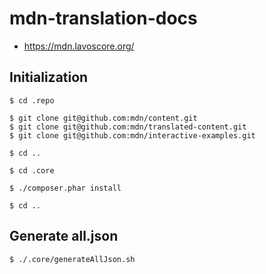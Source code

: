 # mdn-translation-docs

- https://mdn.lavoscore.org/

## Initialization

```
$ cd .repo

$ git clone git@github.com:mdn/content.git
$ git clone git@github.com:mdn/translated-content.git
$ git clone git@github.com:mdn/interactive-examples.git

$ cd ..
```

```
$ cd .core

$ ./composer.phar install

$ cd ..
```

## Generate all.json

```
$ ./.core/generateAllJson.sh
```
